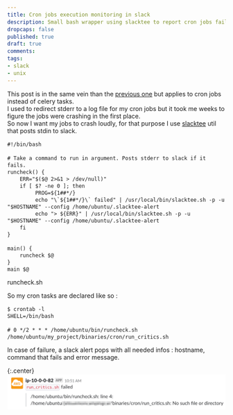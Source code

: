```yaml
---
title: Cron jobs execution monitoring in slack
description: Small bash wrapper using slacktee to report cron jobs fails to slack
dropcaps: false
published: true
draft: true
comments: 
tags:
- slack
- unix
---
```


This post is in the same vein than the [previous one](http://kray.me/2018/09/celery_monitoring_in_slack/) 
but applies to cron jobs instead of celery tasks.  
I used to redirect stderr to a log file for my cron jobs but it took me weeks to figure the jobs were 
crashing in the first place.  
So now I want my jobs to crash loudly, for that purpose I use [slacktee](https://github.com/coursehero/slacktee) util
that posts stdin to slack.

~~~ shell
#!/bin/bash

# Take a command to run in argument. Posts stderr to slack if it fails. 
runcheck() {
    ERR="$($@ 2>&1 > /dev/null)"
    if [ $? -ne 0 ]; then
         PROG=${1##*/}
         echo "\`${1##*/}\` failed" | /usr/local/bin/slacktee.sh -p -u "$HOSTNAME" --config /home/ubuntu/.slacktee-alert
         echo "> ${ERR}" | /usr/local/bin/slacktee.sh -p -u "$HOSTNAME" --config /home/ubuntu/.slacktee-alert
    fi
}

main() {
    runcheck $@
}
main $@
~~~ 
<span class='buffer-title center'>runcheck.sh</span>

So my cron tasks are declared like so :

~~~plaintext
$ crontab -l
SHELL=/bin/bash

# 0 */2 * * * /home/ubuntu/bin/runcheck.sh /home/ubuntu/my_project/binaries/cron/run_critics.sh
~~~

In case of failure, a slack alert pops with all needed infos : hostname, command that fails and error message.

{:.center}
![slack notification with developers facemojis](/public/img/posts/cron_alert.png) 
